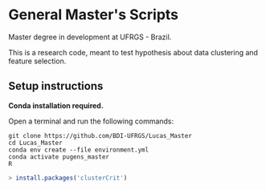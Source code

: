 # General Master's Scripts
Master degree in development at UFRGS - Brazil.

This is a research code, meant to test hypothesis about data clustering and feature selection.

## Setup instructions
**Conda installation required.**

Open a terminal and run the following commands:
```console
git clone https://github.com/BDI-UFRGS/Lucas_Master
cd Lucas_Master
conda env create --file environment.yml
conda activate pugens_master
R
```
```r
> install.packages('clusterCrit')
```
